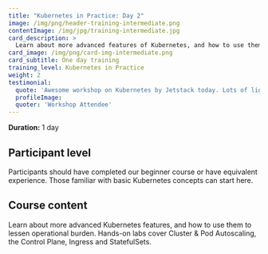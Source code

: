 ```yaml
---
title: "Kubernetes in Practice: Day 2"
image: /img/png/header-training-intermediate.png
contentImage: /img/jpg/training-intermediate.jpg
card_description: >
  Learn about more advanced features of Kubernetes, and how to use them to lessen operational burden. Hands-on labs cover Autoscaling, the Control Plane, Ingress and StatefulSet.
card_image: /img/png/card-img-intermediate.png
card_subtitle: One day training
training_level: Kubernetes in Practice
weight: 2
testimonial:
  quote: 'Awesome workshop on Kubernetes by Jetstack today. Lots of lightbulb moments!'
  profileImage:
  quoter: 'Workshop Attendee'
---
```


**Duration:** 1 day

## Participant level
Participants should have completed our beginner course or have equivalent
experience. Those familiar with basic Kubernetes concepts can start here.

## Course content
Learn about more advanced Kubernetes features, and how to use them to lessen
operational burden. Hands-on labs cover Cluster & Pod Autoscaling, the Control
Plane, Ingress and StatefulSets.
